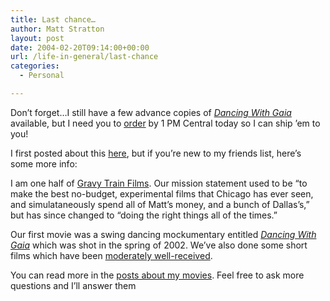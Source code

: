```yaml
---
title: Last chance…
author: Matt Stratton
layout: post
date: 2004-02-20T09:14:00+00:00
url: /life-in-general/last-chance
categories:
  - Personal

---
```

Don&#8217;t forget&#8230;I still have a few advance copies of _[Dancing With Gaia][1]_ available, but I need you to [order][2] by 1 PM Central today so I can ship &#8217;em to you!

I first posted about this [here][3], but if you&#8217;re new to my friends list, here&#8217;s some more info:

I am one half of [Gravy Train Films][4]. Our mission statement used to be &#8220;to make the best no-budget, experimental films that Chicago has ever seen, and simulataneously spend all of Matt&#8217;s money, and a bunch of Dallas&#8217;s,&#8221; but has since changed to &#8220;doing the right things all of the times.&#8221;

Our first movie was a swing dancing mockumentary entitled [_Dancing With Gaia_][1] which was shot in the spring of 2002. We&#8217;ve also done some short films which have been [moderately well-received][5].

You can read more in the [posts about my movies][6]. Feel free to ask more questions and I&#8217;ll answer them

 [1]: https://dancingwithgaia.com
 [2]: https://dancingwithgaia.com/purchase.htm
 [3]: https://mugsy1274.livejournal.com/205112.html
 [4]: https://gravytrainfilms.com
 [5]: https://www.triggerstreet.com
 [6]: https://www.livejournal.com/tools/memories.bml?user=mugsy1274&keyword=film&filter=all